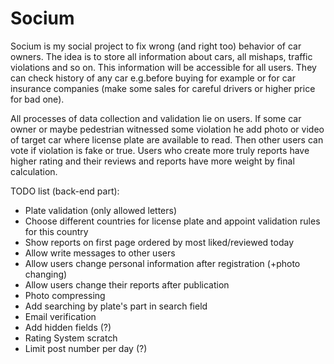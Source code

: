 # Socium

Socium is my social project to fix wrong (and right too) behavior of car owners.
The idea is to store all information about cars, all mishaps, traffic violations
and so on.
This information will be accessible for all users. They can check history
of any car e.g.before buying for example or for car insurance companies
(make some sales for careful drivers or higher price for bad one).

All processes of data collection and validation lie on users. If some car owner
or maybe pedestrian witnessed some violation he add photo or video of target car where
license plate are available to read. Then other users can vote if violation is
fake or true. Users who create more truly reports have higher rating and their
reviews and reports have more weight by final calculation.

TODO list (back-end part):
  - Plate validation (only allowed letters)
  - Choose different countries for license plate and appoint validation rules
    for this country
  - Show reports on first page ordered by most liked/reviewed today
  - Allow write messages to other users
  - Allow users change personal information after registration (+photo changing)
  - Allow users change their reports after publication
  - Photo compressing
  - Add searching by plate's part in search field
  - Email verification
  - Add hidden fields (?)
  - Rating System scratch
  - Limit post number per day (?)
